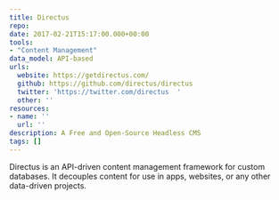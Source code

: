 ```yaml
---
title: Directus
repo: 
date: 2017-02-21T15:17:00.000+00:00
tools:
- "Content Management"
data_model: API-based
urls:
  website: https://getdirectus.com/
  github: https://github.com/directus/directus
  twitter: 'https://twitter.com/directus  '
  other: ''
resources:
- name: ''
  url: ''
description: A Free and Open-Source Headless CMS
tags: []
---
```

Directus is an API-driven content management framework for custom databases. It decouples content for use in apps, websites, or any other data-driven projects.
